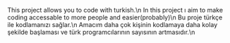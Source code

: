 This project allows you to code with turkish.\n
In this project ı aim to make coding accessable to more people and easier(probably)\n
Bu proje türkçe ile kodlamanızı sağlar.\n
Amacım daha çok kişinin kodlamaya daha kolay şekilde başlaması ve türk programcılarının sayısının artmasıdır.\n
